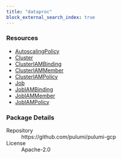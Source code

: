 ```yaml
---
title: "dataproc"
block_external_search_index: true
---
```


<!-- WARNING: this file was generated by Pulumi Docs Generator. -->
<!-- Do not edit by hand unless you're certain you know what you are doing! -->

<h3>Resources</h3>
<ul class="api">
    <li><a href="autoscalingpolicy"><span class="symbol resource"></span>AutoscalingPolicy</a></li>
    <li><a href="cluster"><span class="symbol resource"></span>Cluster</a></li>
    <li><a href="clusteriambinding"><span class="symbol resource"></span>ClusterIAMBinding</a></li>
    <li><a href="clusteriammember"><span class="symbol resource"></span>ClusterIAMMember</a></li>
    <li><a href="clusteriampolicy"><span class="symbol resource"></span>ClusterIAMPolicy</a></li>
    <li><a href="job"><span class="symbol resource"></span>Job</a></li>
    <li><a href="jobiambinding"><span class="symbol resource"></span>JobIAMBinding</a></li>
    <li><a href="jobiammember"><span class="symbol resource"></span>JobIAMMember</a></li>
    <li><a href="jobiampolicy"><span class="symbol resource"></span>JobIAMPolicy</a></li>
</ul>

<h3>Package Details</h3>
<dl class="package-details">
	<dt>Repository</dt>
	<dd>https://github.com/pulumi/pulumi-gcp</dd>
	<dt>License</dt>
	<dd>Apache-2.0</dd>
</dl>

